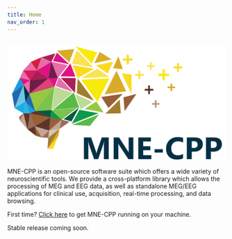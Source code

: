 ```yaml
---
title: Home
nav_order: 1
---
```


&nbsp; &nbsp; &nbsp; &nbsp; &nbsp; &nbsp; &nbsp; &nbsp; ![If you can read this I messed up adding the logo](images/index.svg)

MNE-CPP is an open-source software suite which offers a wide variety of neuroscientific tools. We provide a cross-platform library which allows the processing of MEG and EEG data, as well as standalone MEG/EEG applications for clinical use, acquisition, real-time processing, and data browsing.

First time? [Click here](pages/started.md) to get MNE-CPP running on your machine.

Stable release coming soon.
